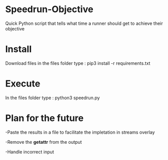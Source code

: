 # Speedrun-Objective
Quick Python script that tells what time a runner should get to achieve their objective

# Install

Download files
in the files folder type :
    pip3 install -r requirements.txt

# Execute

In the files folder type :
    python3 speedrun.py

# Plan for the future

-Paste the results in a file to facilitate the impletation in streams overlay

-Remove the __getattr__ from the output

-Handle incorrect input

